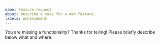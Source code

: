 ```yaml
---
name: Feature request
about: Describe a case for a new feature.
labels: enhancement
---
```


You are missing a functionality? Thanks for telling! Please briefly describe below what and where.
